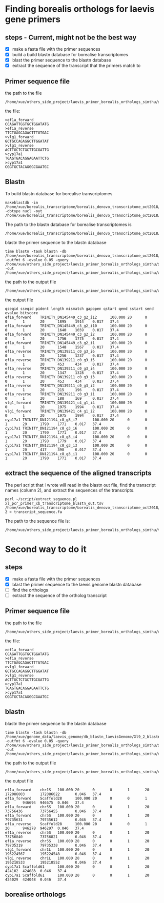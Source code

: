 # Finding borealis orthologs for laevis gene primers

## steps - Current, might not be the best way
- [x] make a fasta file with the primer sequences
- [x] build a build blastn database for borealise transcriptomes
- [x] blast the primer sequence to the blastn database
- [x] extract the sequence of the transcript that the primers match to

## Primer sequence file
the path to the file
```
/home/xue/others_side_project/laevis_primer_borealis_orthologs_sinthu/xl_pcr_primer.fa
```
the file:
```
>ef1a_forward
CCAGATTGGTGCTGGATATG
>ef1a_reverse
TTCTGAGCAGACTTTGTGAC
>vlg1_forward
GCTGCCAGAGGCTTGGATAT
>vlg1_reverse
ACTTGCTCTGCTTGCGATTG
>cyp17a1
TGAGTGACAGGAGAATTCTG
>cyp17a1
CGGTGCTACAGGGCGAATGC
```

## Blastn
To build blastn database for borealise transcriptomes
```
makeblastdb -in /home/xue/borealis_transcriptome/borealis_denovo_transcriptome_oct2018/borealis_denovo_oct2018_trinityout.Trinity.fasta -dbtype nucl -out /home/xue/borealis_transcriptome/borealis_denovo_transcriptome_oct2018/db_blastn_borealis_denovo_transcriptome_oct2018
```
The path to the blastn database for borealise transcriptomes is 
```
/home/xue/borealis_transcriptome/borealis_denovo_transcriptome_oct2018/db_blastn_borealis_denovo_transcriptome_oct2018
```
blastn the primer sequence to the blastn database
```
time blastn -task blastn -db /home/xue/borealis_transcriptome/borealis_denovo_transcriptome_oct2018/db_blastn_borealis_denovo_transcriptome_oct2018/db_blastn_borealis_denovo_transcriptome_oct2018 -outfmt 6 -evalue 0.05 -query /home/xue/others_side_project/laevis_primer_borealis_orthologs_sinthu/xl_pcr_primer.fa -out /home/xue/others_side_project/laevis_primer_borealis_orthologs_sinthu/xl_pcr_primer_xb_transcriptome_blastn_out.tsv
```
the path to the output file
```
/home/xue/others_side_project/laevis_primer_borealis_orthologs_sinthu/xl_pcr_primer_xb_transcriptome_blastn_out.tsv
```
the output file
```
qseqid sseqid pident length mismatch gapopen qstart qend sstart send evalue bitscore
ef1a_forward    TRINITY_DN145449_c3_g2_i12      100.000 20      0       0       1       20      1895    1914    0.017   37.4
ef1a_forward    TRINITY_DN145449_c3_g2_i10      100.000 20      0       0       1       20      1640    1659    0.017   37.4
ef1a_forward    TRINITY_DN145449_c3_g2_i2       100.000 20      0       0       1       20      1756    1775    0.017   37.4
ef1a_forward    TRINITY_DN145449_c3_g2_i1       100.000 20      0       0       1       20      1548    1567    0.017   37.4
ef1a_reverse    TRINITY_DN139211_c0_g3_i6       100.000 20      0       0       1       20      1256    1237    0.017   37.4
ef1a_reverse    TRINITY_DN139211_c0_g3_i5       100.000 20      0       0       1       20      453     434     0.017   37.4
ef1a_reverse    TRINITY_DN139211_c0_g3_i4       100.000 20      0       0       1       20      1347    1328    0.017   37.4
ef1a_reverse    TRINITY_DN139211_c0_g3_i3       100.000 20      0       0       1       20      453     434     0.017   37.4
ef1a_reverse    TRINITY_DN139211_c0_g3_i2       100.000 20      0       0       1       20      215     196     0.017   37.4
ef1a_reverse    TRINITY_DN139211_c0_g3_i1       100.000 20      0       0       1       20      188     169     0.017   37.4
vlg1_forward    TRINITY_DN139421_c4_g1_i4       100.000 20      0       0       1       20      1975    1994    0.017   37.4
vlg1_forward    TRINITY_DN139421_c4_g1_i2       100.000 20      0       0       1       20      1975    1994    0.017   37.4
cyp17a1 TRINITY_DN121194_c8_g3_i7       100.000 20      0       0       1       20      1790    1771    0.017   37.4
cyp17a1 TRINITY_DN121194_c8_g3_i6       100.000 20      0       0       1       20      1790    1771    0.017   37.4
cyp17a1 TRINITY_DN121194_c8_g3_i4       100.000 20      0       0       1       20      1798    1779    0.017   37.4
cyp17a1 TRINITY_DN121194_c8_g3_i3       100.000 20      0       0       1       20      417     398     0.017   37.4
cyp17a1 TRINITY_DN121194_c8_g3_i1       100.000 20      0       0       1       20      1790    1771    0.017   37.4
```

## extract the sequence of the aligned transcripts 
The perl script that I wrote will read in the blastn out file, find the transcript names (column 2), and extract the sequences of the transcripts.
```
perl ~/script/extract_sequence.pl xl_pcr_primer_xb_transcriptome_blastn_out.tsv /home/xue/borealis_transcriptome/borealis_denovo_transcriptome_oct2018/borealis_denovo_oct2018_trinityout.Trinity.fasta 2 > transcript_sequence.fa
```
The path to the sequence file is:
```
/home/xue/others_side_project/laevis_primer_borealis_orthologs_sinthu/transcript_sequence.fa
```


# Second way to do it
## steps
- [x] make a fasta file with the primer sequences
- [x] blast the primer sequence to the laevis genome blastn database
- [ ] find the orthologs
- [ ] extract the sequence of the ortholog transcript 

## Primer sequence file
the path to the file
```
/home/xue/others_side_project/laevis_primer_borealis_orthologs_sinthu/xl_pcr_primer.fa
```
the file:
```
>ef1a_forward
CCAGATTGGTGCTGGATATG
>ef1a_reverse
TTCTGAGCAGACTTTGTGAC
>vlg1_forward
GCTGCCAGAGGCTTGGATAT
>vlg1_reverse
ACTTGCTCTGCTTGCGATTG
>cyp17a1
TGAGTGACAGGAGAATTCTG
>cyp17a1
CGGTGCTACAGGGCGAATGC
```

## blastn
blastn the primer sequence to the blastn database
```
time blastn -task blastn -db /home/xue/genome_data/laevis_genome/db_blastn_laevisGenome/Xl9_2_blastn_db -outfmt 6 -evalue 0.05 -query /home/xue/others_side_project/laevis_primer_borealis_orthologs_sinthu/xl_pcr_primer.fa -out /home/xue/others_side_project/laevis_primer_borealis_orthologs_sinthu/xl_pcr_primer_xl_genome_blastn_out.tsv
```
the path to the output file
```
/home/xue/others_side_project/laevis_primer_borealis_orthologs_sinthu/xl_pcr_primer_xl_genome_blastn_out.tsv
```
the output file
```
ef1a_forward    chr1S   100.000 20      0       0       1       20      172086003       172086022       0.046   37.4
ef1a_forward    Scaffold28      100.000 20      0       0       1       20      946694  946675  0.046   37.4
ef1a_forward    chr5S   100.000 20      0       0       1       20      73756436        73756455        0.046   37.4
ef1a_forward    chr5S   100.000 20      0       0       1       20      79735631        79735612        0.046   37.4
ef1a_reverse    Scaffold28      100.000 20      0       0       1       20      946278  946297  0.046   37.4
ef1a_reverse    chr5S   100.000 20      0       0       1       20      73756840        73756821        0.046   37.4
ef1a_reverse    chr5S   100.000 20      0       0       1       20      79735319        79735338        0.046   37.4
vlg1_forward    chr1L   100.000 20      0       0       1       20      195224567       195224548       0.046   37.4
vlg1_reverse    chr1L   100.000 20      0       0       1       20      195218533       195218552       0.046   37.4
cyp17a1 Scaffold61      100.000 20      0       0       1       20      424102  424083  0.046   37.4
cyp17a1 Scaffold61      100.000 20      0       0       1       20      424029  424048  0.046   37.4
```

## borealise orthologs
```

```


